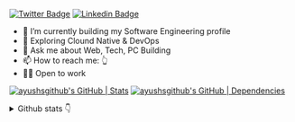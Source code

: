 [![Twitter Badge](https://img.shields.io/badge/-Twitter-1ca0f1?style=flat-square&labelColor=1ca0f1&logo=twitter&logoColor=white&link=https://twitter.com/ayushisreal)](https://twitter.com/ayushisreal) [![Linkedin Badge](https://img.shields.io/badge/-LinkedIn-blue?style=flat-square&logo=Linkedin&logoColor=white&link=https://www.linkedin.com/in/ayushslink/)](https://www.linkedin.com/in/ayushslink/) 

- 🔭 I’m currently building my Software Engineering profile
- 🌱 Exploring Clound Native & DevOps
- 💬 Ask me about Web, Tech, PC Building
- 📫 How to reach me: 👆
- 👨‍💻 Open to work

[![ayushsgithub's GitHub | Stats](https://stats.quine.sh/ayushsgithub/github?theme=dark)](https://quine.sh?utm_source=widgets&utm_campaign=ayushsgithub)
[![ayushsgithub's GitHub | Dependencies](https://stats.quine.sh/ayushsgithub/dependencies?theme=dark)](https://quine.sh?utm_source=widgets&utm_campaign=ayushsgithub)



<details>
  <summary>
    Github stats
    <span class="icon">👇</span>
  </summary>


![](https://github-readme-stats.vercel.app/api?username=ayushsgithub&theme=react&hide_border=false&include_all_commits=true&count_private=true)<br/>
![](https://github-readme-streak-stats.herokuapp.com/?user=ayushsgithub&theme=react&hide_border=false)<br/>

</details>
